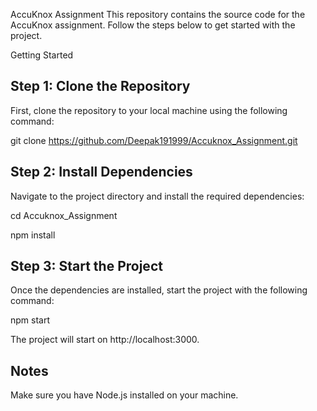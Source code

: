 AccuKnox Assignment
This repository contains the source code for the AccuKnox assignment. Follow the steps below to get started with the project.

Getting Started  

## Step 1: Clone the Repository  

First, clone the repository to your local machine using the following command:  


git clone https://github.com/Deepak191999/Accuknox_Assignment.git  

## Step 2: Install Dependencies  

Navigate to the project directory and install the required dependencies:  


cd Accuknox_Assignment  

npm install  


## Step 3: Start the Project  

Once the dependencies are installed, start the project with the following command:  

npm start  

The project will start on http://localhost:3000.  

## Notes  

Make sure you have Node.js installed on your machine.
